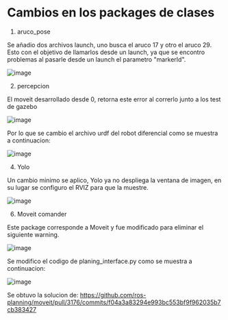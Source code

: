 # Cambios en los packages de clases
1. aruco_pose

Se añadio dos archivos launch, uno busca el aruco 17 y otro el aruco 29. </br>
Esto con el objetivo de llamarlos desde un launch, ya que se encontro problemas al pasarle desde un launch el parametro "markerId".

![image](https://user-images.githubusercontent.com/74274632/204141998-b5b984e1-7890-4ab9-828c-2ce52f53095f.png)

2. percepcion

El moveit desarrollado desde 0, retorna este error al correrlo junto a los test de gazebo

![image](https://user-images.githubusercontent.com/74274632/204142167-13d1b8c2-74dd-4ea0-af04-a17f597a8a1d.png)

Por lo que se cambio el archivo urdf del robot diferencial como se muestra a continuacion:

![image](https://user-images.githubusercontent.com/74274632/204142200-7a14b0bd-2452-4556-9d0a-cde6a217dbd1.png)

4. Yolo

Un cambio minimo se aplico, Yolo ya no despliega la ventana de imagen, en su lugar se configuro el RVIZ para que la muestre.

![image](https://user-images.githubusercontent.com/74274632/204142272-f6b985aa-b318-4590-81ac-069e58ad259e.png)

6. Moveit comander

Este package corresponde a Moveit y fue modificado para eliminar el siguiente warning.

![image](https://user-images.githubusercontent.com/74274632/204142435-6f1a3689-bc8e-4bbc-b050-c0aa18bef117.png)

Se modifico el codigo de planing_interface.py como se muestra a continuacion:

![image](https://user-images.githubusercontent.com/74274632/204142573-675174ac-cc94-4dfe-bb7c-e28cc6bbeae3.png)


Se obtuvo la solucion de: https://github.com/ros-planning/moveit/pull/3176/commits/f04a3a83294e993bc553bf9f962035b7cb383427
